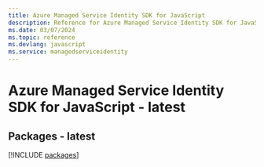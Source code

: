 ```yaml
---
title: Azure Managed Service Identity SDK for JavaScript
description: Reference for Azure Managed Service Identity SDK for JavaScript
ms.date: 03/07/2024
ms.topic: reference
ms.devlang: javascript
ms.service: managedserviceidentity
---
```

# Azure Managed Service Identity SDK for JavaScript - latest
## Packages - latest
[!INCLUDE [packages](managed-service-identity-index.md)]